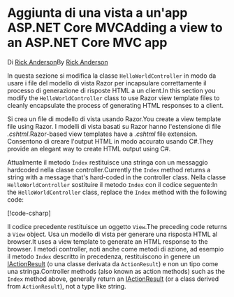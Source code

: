 # <a name="adding-a-view-to-an-aspnet-core-mvc-app"></a><span data-ttu-id="b498c-101">Aggiunta di una vista a un'app ASP.NET Core MVC</span><span class="sxs-lookup"><span data-stu-id="b498c-101">Adding a view to an ASP.NET Core MVC app</span></span>

<span data-ttu-id="b498c-102">Di [Rick Anderson](https://twitter.com/RickAndMSFT)</span><span class="sxs-lookup"><span data-stu-id="b498c-102">By [Rick Anderson](https://twitter.com/RickAndMSFT)</span></span>

<span data-ttu-id="b498c-103">In questa sezione si modifica la classe `HelloWorldController` in modo da usare i file del modello di vista Razor per incapsulare correttamente il processo di generazione di risposte HTML a un client.</span><span class="sxs-lookup"><span data-stu-id="b498c-103">In this section you modify the `HelloWorldController` class to use Razor view template files to cleanly encapsulate the process of generating HTML responses to a client.</span></span>

<span data-ttu-id="b498c-104">Si crea un file di modello di vista usando Razor.</span><span class="sxs-lookup"><span data-stu-id="b498c-104">You create a view template file using Razor.</span></span> <span data-ttu-id="b498c-105">I modelli di vista basati su Razor hanno l'estensione di file *.cshtml*.</span><span class="sxs-lookup"><span data-stu-id="b498c-105">Razor-based view templates have a *.cshtml* file extension.</span></span> <span data-ttu-id="b498c-106">Consentono di creare l'output HTML in modo accurato usando C#.</span><span class="sxs-lookup"><span data-stu-id="b498c-106">They provide an elegant way to create HTML output using C#.</span></span>

<span data-ttu-id="b498c-107">Attualmente il metodo `Index` restituisce una stringa con un messaggio hardcoded nella classe controller.</span><span class="sxs-lookup"><span data-stu-id="b498c-107">Currently the `Index` method returns a string with a message that's hard-coded in the controller class.</span></span> <span data-ttu-id="b498c-108">Nella classe `HelloWorldController` sostituire il metodo `Index` con il codice seguente:</span><span class="sxs-lookup"><span data-stu-id="b498c-108">In the `HelloWorldController` class, replace the `Index` method with the following code:</span></span>

[!code-csharp[](../../tutorials/first-mvc-app/start-mvc/sample/MvcMovie/Controllers/HelloWorldController.cs?name=snippet_4)]

<span data-ttu-id="b498c-109">Il codice precedente restituisce un oggetto `View`.</span><span class="sxs-lookup"><span data-stu-id="b498c-109">The preceding code returns a `View` object.</span></span> <span data-ttu-id="b498c-110">Usa un modello di vista per generare una risposta HTML al browser.</span><span class="sxs-lookup"><span data-stu-id="b498c-110">It uses a view template to generate an HTML response to the browser.</span></span> <span data-ttu-id="b498c-111">I metodi controller, noti anche come metodi di azione, ad esempio il metodo `Index` descritto in precedenza, restituiscono in genere un [IActionResult](/dotnet/api/microsoft.aspnetcore.mvc.iactionresult) (o una classe derivata da `ActionResult`) e non un tipo come una stringa.</span><span class="sxs-lookup"><span data-stu-id="b498c-111">Controller methods (also known as action methods) such as the `Index` method above, generally return an [IActionResult](/dotnet/api/microsoft.aspnetcore.mvc.iactionresult) (or a class derived from `ActionResult`), not a type like string.</span></span>
